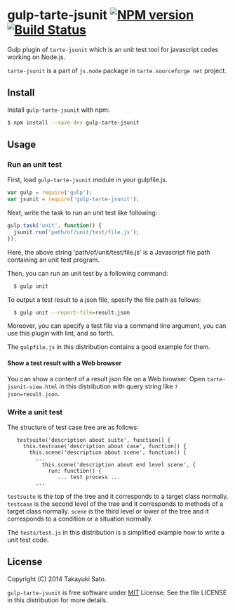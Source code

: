 # gulp-tarte-jsunit [![NPM version][npm-image]][npm-url] [![Build Status][travis-image]][travis-url]

Gulp plugin of `tarte-jsunit` which is an unit test tool for javascript codes working on Node.js.

`tarte-jsunit` is a part of `js.node` package in `tarte.sourceforge net` project.

## Install

Install `gulp-tarte-jsunit` with npm:

```bash
$ npm install --save-dev gulp-tarte-jsunit
```

## Usage

### Run an unit test

First, load `gulp-tarte-jsunit` module in your gulpfile.js.

```js
var gulp = require('gulp');
var jsunit = require('gulp-tarte-jsunit');
```

Next, write the task to run an unit test like following:

```js
gulp.task('unit', function() {
  jsunit.run('path/of/unit/test/file.js');
});
```

Here, the above string 'path/of/unit/test/file.js' is a Javascript file path containing an unit test program.

Then, you can run an unit test by a following command:

```bash
  $ gulp unit
```

To output a test result to a json file, specify the file path as follows:

```bash
  $ gulp unit --report-file=result.json
```

Moreover, you can specify a test file via a command line argument, you can use this plugin with lint, and so forth.

The `gulpfile.js` in this distribution contains a good example for them.

#### Show a test result with a Web browser

You can show a content of a result json file on a Web browser.
Open `tarte-jsunit-view.html` in this distribution with query string like `?json=result.json`.

### Write a unit test

The structure of test case tree are as follows:

```
   testsuite('description about suite', function() {
     this.testcase('description about case', function() {
       this.scene('description about scene', function() {
         ...
           this.scene('description about end level scene', {
             run: function() {
                ... test process ...
         ...
```

`testsuite` is the top of the tree and it corresponds to a target class normally.
`testcase` is the second level of the tree and it corresponds to methods of a target class normally.
`scene` is the third level or lower of the tree and it corresponds to a condition or a situation normally.

The `tests/test.js` in this distribution is a simplified example how to write a unit test code.


## License

Copyright (C) 2014 Takayuki Sato.

`gulp-tarte-jsunit` is free software under [MIT](http://opensource.org/licenses/MIT) License.
See the file LICENSE in this distribution for more details.


[npm-image]: http://img.shields.io/badge/npm-v0.2.0-blue.svg
[npm-url]: https://www.npmjs.org/package/gulp-tarte-jsunit
[travis-image]: https://travis-ci.org/sttk/gulp-tarte-jsunit.svg?branch=master
[travis-url]: https://travis-ci.org/sttk/gulp-tarte-jsunit
